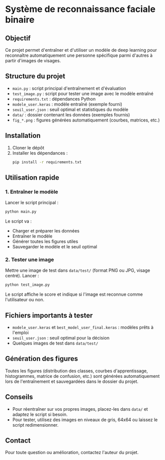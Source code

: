 # Système de reconnaissance faciale binaire

## Objectif
Ce projet permet d'entraîner et d'utiliser un modèle de deep learning pour reconnaître automatiquement une personne spécifique parmi d'autres à partir d'images de visages.

## Structure du projet
- `main.py` : script principal d'entraînement et d'évaluation
- `test_image.py` : script pour tester une image avec le modèle entraîné
- `requirements.txt` : dépendances Python
- `modele_user.keras` : modèle entraîné (exemple fourni)
- `seuil_user.json` : seuil optimal et statistiques du modèle
- `data/` : dossier contenant les données (exemples fournis)
- `fig_*.png` : figures générées automatiquement (courbes, matrices, etc.)

## Installation
1. Cloner le dépôt
2. Installer les dépendances :
   ```bash
   pip install -r requirements.txt
   ```

## Utilisation rapide
### 1. Entraîner le modèle
Lancer le script principal :
```bash
python main.py
```
Le script va :
- Charger et préparer les données
- Entraîner le modèle
- Générer toutes les figures utiles
- Sauvegarder le modèle et le seuil optimal

### 2. Tester une image
Mettre une image de test dans `data/test/` (format PNG ou JPG, visage centré).
Lancer :
```bash
python test_image.py
```
Le script affiche le score et indique si l'image est reconnue comme l'utilisateur ou non.

## Fichiers importants à tester
- `modele_user.keras` et `best_model_user_final.keras` : modèles prêts à l'emploi
- `seuil_user.json` : seuil optimal pour la décision
- Quelques images de test dans `data/test/`

## Génération des figures
Toutes les figures (distribution des classes, courbes d'apprentissage, histogrammes, matrice de confusion, etc.) sont générées automatiquement lors de l'entraînement et sauvegardées dans le dossier du projet.

## Conseils
- Pour réentraîner sur vos propres images, placez-les dans `data/` et adaptez le script si besoin.
- Pour tester, utilisez des images en niveaux de gris, 64x64 ou laissez le script redimensionner.

## Contact
Pour toute question ou amélioration, contactez l'auteur du projet.

